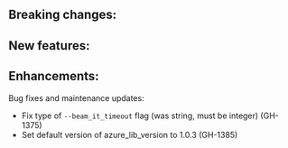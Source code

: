 Breaking changes:
-

New features:
-

Enhancements:
-

Bug fixes and maintenance updates:
- Fix type of `--beam_it_timeout` flag (was string, must be integer) (GH-1375)
- Set default version of azure_lib_version to 1.0.3 (GH-1385)
